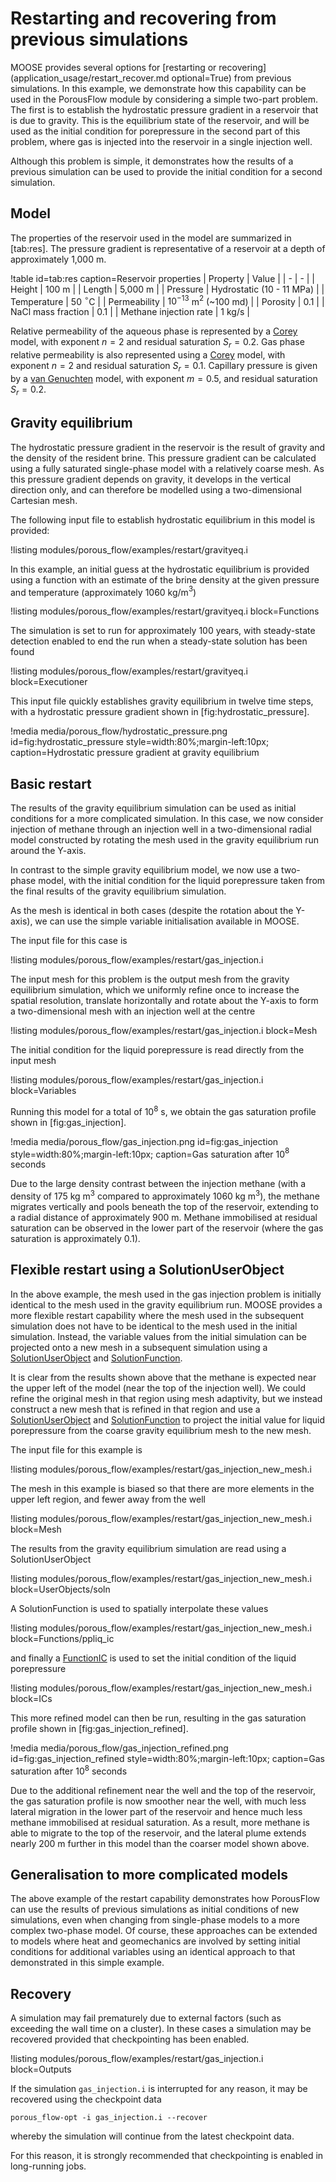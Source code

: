 # Restarting and recovering from previous simulations

MOOSE provides several options for [restarting or recovering](application_usage/restart_recover.md optional=True) from previous simulations. In this example, we demonstrate how this capability can be used in the PorousFlow module by considering a simple two-part problem. The first is to establish the hydrostatic pressure gradient in a reservoir that is due to gravity. This is the equilibrium state of the reservoir, and will be used as the initial condition for porepressure in the second part of this problem, where gas is injected into the reservoir in a single injection well.

Although this problem is simple, it demonstrates how the results of a previous simulation can be used to provide the initial condition for a second simulation.

## Model

The properties of the reservoir used in the model are summarized in [tab:res]. The pressure gradient is
representative of a reservoir at a depth of approximately 1,000 m.

!table id=tab:res caption=Reservoir properties
| Property |  Value |
| - | - |
| Height | 100 m |
| Length | 5,000 m |
| Pressure | Hydrostatic (10 - 11 MPa) |
| Temperature | 50 $^{\circ}$C |
| Permeability | $10^{-13}$ m$^2$ (~100 md) |
| Porosity | 0.1 |
| NaCl mass fraction | 0.1 |
| Methane injection rate | 1 kg/s |

Relative permeability of the aqueous phase is represented by a [Corey](/PorousFlowRelativePermeabilityCorey.md) model, with exponent $n = 2$ and residual saturation
$S_{r} = 0.2$. Gas phase relative permeability is also represented using a [Corey](/PorousFlowRelativePermeabilityCorey.md) model, with exponent $n = 2$ and residual saturation $S_r = 0.1$. Capillary pressure is given by a [van Genuchten](/PorousFlowCapillaryPressureVG.md) model, with exponent $m = 0.5$, and residual saturation $S_{r} = 0.2$.


## Gravity equilibrium

The hydrostatic pressure gradient in the reservoir is the result of gravity and the density of the resident brine. This pressure gradient can be calculated using a fully saturated single-phase model with a relatively coarse mesh. As this pressure gradient depends on gravity, it develops in the vertical direction only, and can therefore be modelled using a two-dimensional Cartesian mesh.

The following input file to establish hydrostatic equilibrium in this model is provided:

!listing modules/porous_flow/examples/restart/gravityeq.i

In this example, an initial guess at the hydrostatic equilibrium is provided using a function with an estimate of the brine density at the given pressure and temperature (approximately 1060 kg/m$^3$)

!listing modules/porous_flow/examples/restart/gravityeq.i block=Functions

The simulation is set to run for approximately 100 years, with steady-state detection enabled to end the run when a steady-state solution has been found

!listing modules/porous_flow/examples/restart/gravityeq.i block=Executioner

This input file quickly establishes gravity equilibrium in twelve time steps, with a hydrostatic pressure gradient shown in [fig:hydrostatic_pressure].

!media media/porous_flow/hydrostatic_pressure.png
       id=fig:hydrostatic_pressure
       style=width:80%;margin-left:10px;
       caption=Hydrostatic pressure gradient at gravity equilibrium

## Basic restart

The results of the gravity equilibrium simulation can be used as initial conditions for a more complicated simulation. In this case, we now consider injection of methane through an injection well in a two-dimensional radial model constructed by rotating the mesh used in the gravity equilibrium run around the Y-axis.

In contrast to the simple gravity equilibrium model, we now use a two-phase model, with the initial condition for the liquid porepressure taken from the final results of the gravity equilibrium simulation.

As the mesh is identical in both cases (despite the rotation about the Y-axis), we can use the simple variable initialisation available in MOOSE.

The input file for this case is

!listing modules/porous_flow/examples/restart/gas_injection.i

The input mesh for this problem is the output mesh from the gravity equilibrium simulation, which we uniformly refine once to increase the spatial resolution, translate horizontally and rotate about the Y-axis to form a two-dimensional mesh with an injection well at the centre

!listing modules/porous_flow/examples/restart/gas_injection.i block=Mesh

The initial condition for the liquid porepressure is read directly from the input mesh

!listing modules/porous_flow/examples/restart/gas_injection.i block=Variables

Running this model for a total of 10$^8$ s, we obtain the gas saturation profile shown in [fig:gas_injection].

!media media/porous_flow/gas_injection.png
       id=fig:gas_injection
       style=width:80%;margin-left:10px;
       caption=Gas saturation after 10$^8$ seconds

Due to the large density contrast between the injection methane (with a density of 175 kg m$^3$ compared to approximately 1060 kg m$^3$), the methane migrates vertically and pools beneath the top of the reservoir, extending to a radial distance of approximately 900 m. Methane immobilised at residual saturation can be observed in the lower part of the reservoir (where the gas saturation is approximately 0.1).

## Flexible restart using a SolutionUserObject

In the above example, the mesh used in the gas injection problem is initially identical to the mesh used in the gravity equilibrium run. MOOSE provides a more flexible restart capability where the mesh used in the subsequent simulation does not have to be identical to the mesh used in the initial simulation. Instead, the variable values from the initial simulation can be projected onto a new mesh in a subsequent simulation using a [SolutionUserObject](/SolutionUserObject.md) and
[SolutionFunction](/SolutionFunction.md).

It is clear from the results shown above that the methane is expected near the upper left of the model (near the top of the injection well). We could refine the original mesh in that region using  mesh adaptivity, but we instead construct a new mesh that is refined in that region and use a [SolutionUserObject](/SolutionUserObject.md) and [SolutionFunction](/SolutionFunction.md) to project the initial value for liquid porepressure from the coarse gravity equilibrium mesh to the new mesh.

The input file for this example is

!listing modules/porous_flow/examples/restart/gas_injection_new_mesh.i

The mesh in this example is biased so that there are more elements in the upper left region, and fewer away from the well

!listing modules/porous_flow/examples/restart/gas_injection_new_mesh.i block=Mesh

The results from the gravity equilibrium simulation are read using a SolutionUserObject

!listing modules/porous_flow/examples/restart/gas_injection_new_mesh.i block=UserObjects/soln

A SolutionFunction is used to spatially interpolate these values

!listing modules/porous_flow/examples/restart/gas_injection_new_mesh.i block=Functions/ppliq_ic

and finally a [FunctionIC](/FunctionIC.md) is used to set the initial condition of the liquid porepressure

!listing modules/porous_flow/examples/restart/gas_injection_new_mesh.i block=ICs

This more refined model can then be run, resulting in the gas saturation profile shown in [fig:gas_injection_refined].

!media media/porous_flow/gas_injection_refined.png
       id=fig:gas_injection_refined
       style=width:80%;margin-left:10px;
       caption=Gas saturation after 10$^8$ seconds

Due to the additional refinement near the well and the top of the reservoir, the gas saturation profile is now smoother near the well, with much less lateral migration in the lower part of the reservoir and hence much less methane immobilised at residual saturation. As a result, more methane is able to migrate to the top of the reservoir, and the lateral plume extends nearly 200 m further in this model than the coarser model shown above.

## Generalisation to more complicated models

The above example of the restart capability demonstrates how PorousFlow can use the results of previous simulations as initial conditions of new simulations, even when changing from single-phase models to a more complex two-phase model. Of course, these approaches can be extended to models where heat and geomechanics are involved by setting initial conditions for additional variables using an identical approach to that demonstrated in this simple example.

## Recovery

A simulation may fail prematurely due to external factors (such as exceeding the wall time on a cluster). In these cases a simulation may be recovered provided that checkpointing has been enabled.

!listing modules/porous_flow/examples/restart/gas_injection.i block=Outputs

If the simulation `gas_injection.i` is interrupted for any reason, it may be recovered using the checkpoint data

```language=bash
porous_flow-opt -i gas_injection.i --recover
```

whereby the simulation will continue from the latest checkpoint data.

For this reason, it is strongly recommended that checkpointing is enabled in long-running jobs.
